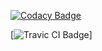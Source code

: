 [![Codacy Badge](https://api.codacy.com/project/badge/Grade/2e26a4f2bc904c339ce735da88eb7649)](https://www.codacy.com/app/KomarAnton/DB_LAB_3?utm_source=github.com&amp;utm_medium=referral&amp;utm_content=KomarAnton/DB_LAB_3&amp;utm_campaign=Badge_Grade)
 
[![Travic CI Badge](https://travis-ci.org/KomarAnton/DB_LAB_3.svg?branch=master)] 
